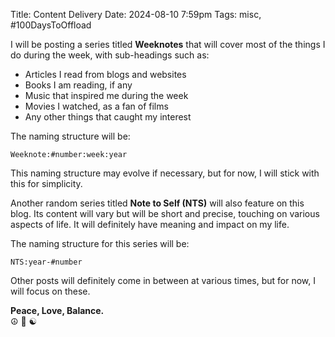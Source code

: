 Title: Content Delivery
Date: 2024-08-10 7:59pm
Tags: misc, #100DaysToOffload

I will be posting a series titled **Weeknotes** that will cover most of the things I do during the week, with sub-headings such as:

- Articles I read from blogs and websites
- Books I am reading, if any
- Music that inspired me during the week
- Movies I watched, as a fan of films
- Any other things that caught my interest

The naming structure will be:

`Weeknote:#number:week:year`

This naming structure may evolve if necessary, but for now, I will stick with this for simplicity.

Another random series titled **Note to Self (NTS)** will also feature on this blog. Its content will vary but will be short and precise, touching on various aspects of life. It will definitely have meaning and impact on my life.

The naming structure for this series will be:

`NTS:year-#number`

Other posts will definitely come in between at various times, but for now, I will focus on these.

**Peace, Love, Balance.**  
☮️ 💚 ☯️
